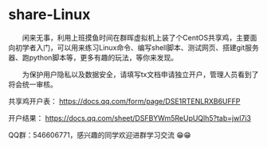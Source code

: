 # share-Linux
　　闲来无事，利用上班摸鱼时间在群晖虚拟机上装了个CentOS共享鸡，主要面向初学者入门，可以用来练习Linux命令、编写shell脚本、测试网页、搭建git服务器、跑python脚本等，更多有趣的玩法，等你来发现。

　　为保护用户隐私以及数据安全，请填写tx文档申请独立开户，管理人员看到了将会统一审核。

共享鸡开户表：
https://docs.qq.com/form/page/DSE1RTENLRXB6UFFP

开户结果：
https://docs.qq.com/sheet/DSFBYWm5ReUpUQlh5?tab=jwl7i3

QQ群：546606771，感兴趣的同学欢迎进群学习交流 😁😁
